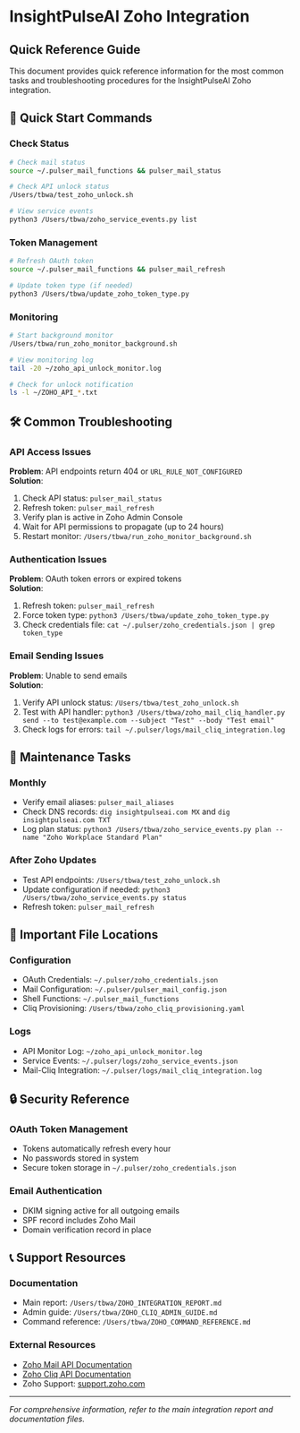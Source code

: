 # InsightPulseAI Zoho Integration
## Quick Reference Guide

This document provides quick reference information for the most common tasks and troubleshooting procedures for the InsightPulseAI Zoho integration.

## 🚀 Quick Start Commands

### Check Status
```bash
# Check mail status
source ~/.pulser_mail_functions && pulser_mail_status

# Check API unlock status
/Users/tbwa/test_zoho_unlock.sh

# View service events 
python3 /Users/tbwa/zoho_service_events.py list
```

### Token Management
```bash
# Refresh OAuth token
source ~/.pulser_mail_functions && pulser_mail_refresh

# Update token type (if needed)
python3 /Users/tbwa/update_zoho_token_type.py
```

### Monitoring
```bash
# Start background monitor
/Users/tbwa/run_zoho_monitor_background.sh

# View monitoring log
tail -20 ~/zoho_api_unlock_monitor.log

# Check for unlock notification
ls -l ~/ZOHO_API_*.txt
```

## 🛠️ Common Troubleshooting

### API Access Issues

**Problem**: API endpoints return 404 or `URL_RULE_NOT_CONFIGURED`  
**Solution**:
1. Check API status: `pulser_mail_status`
2. Refresh token: `pulser_mail_refresh`
3. Verify plan is active in Zoho Admin Console
4. Wait for API permissions to propagate (up to 24 hours)
5. Restart monitor: `/Users/tbwa/run_zoho_monitor_background.sh`

### Authentication Issues

**Problem**: OAuth token errors or expired tokens  
**Solution**:
1. Refresh token: `pulser_mail_refresh`
2. Force token type: `python3 /Users/tbwa/update_zoho_token_type.py`
3. Check credentials file: `cat ~/.pulser/zoho_credentials.json | grep token_type`

### Email Sending Issues

**Problem**: Unable to send emails  
**Solution**:
1. Verify API unlock status: `/Users/tbwa/test_zoho_unlock.sh`
2. Test with API handler: `python3 /Users/tbwa/zoho_mail_cliq_handler.py send --to test@example.com --subject "Test" --body "Test email"`
3. Check logs for errors: `tail ~/.pulser/logs/mail_cliq_integration.log`

## 🔄 Maintenance Tasks

### Monthly
- Verify email aliases: `pulser_mail_aliases`
- Check DNS records: `dig insightpulseai.com MX` and `dig insightpulseai.com TXT`
- Log plan status: `python3 /Users/tbwa/zoho_service_events.py plan --name "Zoho Workplace Standard Plan"`

### After Zoho Updates
- Test API endpoints: `/Users/tbwa/test_zoho_unlock.sh`
- Update configuration if needed: `python3 /Users/tbwa/zoho_service_events.py status`
- Refresh token: `pulser_mail_refresh`

## 📝 Important File Locations

### Configuration
- OAuth Credentials: `~/.pulser/zoho_credentials.json`
- Mail Configuration: `~/.pulser/pulser_mail_config.json`
- Shell Functions: `~/.pulser_mail_functions`
- Cliq Provisioning: `/Users/tbwa/zoho_cliq_provisioning.yaml`

### Logs
- API Monitor Log: `~/zoho_api_unlock_monitor.log`
- Service Events: `~/.pulser/logs/zoho_service_events.json`
- Mail-Cliq Integration: `~/.pulser/logs/mail_cliq_integration.log`

## 🔒 Security Reference

### OAuth Token Management
- Tokens automatically refresh every hour
- No passwords stored in system
- Secure token storage in `~/.pulser/zoho_credentials.json`

### Email Authentication
- DKIM signing active for all outgoing emails
- SPF record includes Zoho Mail
- Domain verification record in place

## 📞 Support Resources

### Documentation
- Main report: `/Users/tbwa/ZOHO_INTEGRATION_REPORT.md`
- Admin guide: `/Users/tbwa/ZOHO_CLIQ_ADMIN_GUIDE.md`
- Command reference: `/Users/tbwa/ZOHO_COMMAND_REFERENCE.md`

### External Resources
- [Zoho Mail API Documentation](https://www.zoho.com/mail/help/api/overview.html)
- [Zoho Cliq API Documentation](https://www.zoho.com/cliq/help/api/overview.html)
- Zoho Support: [support.zoho.com](https://support.zoho.com)

---

*For comprehensive information, refer to the main integration report and documentation files.*